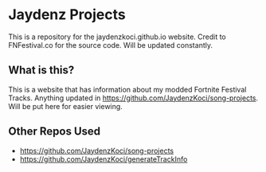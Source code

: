 # Jaydenz Projects
This is a repository for the jaydenzkoci.github.io website. Credit to FNFestival.co for the source code.
Will be updated constantly.
## What is this?

This is a website that has information about my modded Fortnite Festival Tracks. Anything updated in https://github.com/JaydenzKoci/song-projects. Will be put here for easier viewing.
## Other Repos Used
- https://github.com/JaydenzKoci/song-projects
- https://github.com/JaydenzKoci/generateTrackInfo
